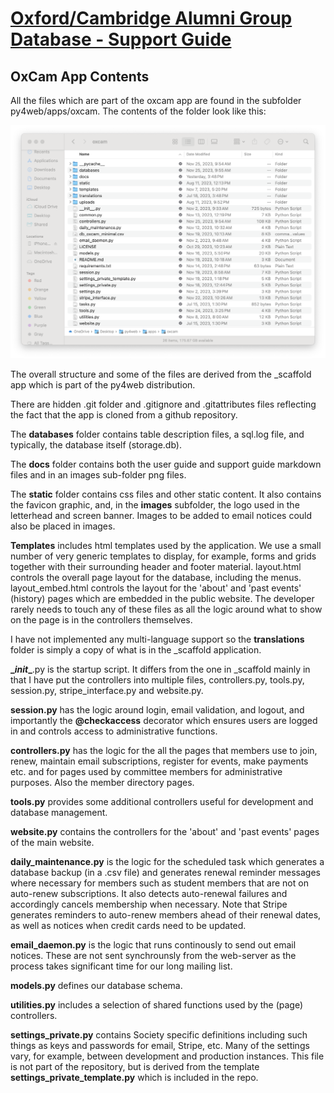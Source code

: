 # [Oxford/Cambridge Alumni Group Database - Support Guide](support.md)

## OxCam App Contents

All the files which are part of the oxcam app are found in the subfolder py4web/apps/oxcam. The contents of the folder look like this:

![contents](images/contents.png)

The overall structure and some of the files are derived from the _scaffold app which is part of the py4web distribution.

There are hidden .git folder and .gitignore and .gitattributes files reflecting the fact that the app is cloned from a github repository.

The **databases** folder contains table description files, a sql.log file, and typically, the database itself (storage.db).

The **docs** folder contains both the user guide and support guide markdown files and in an images sub-folder png files.

The **static** folder contains css files and other static content. It also contains the favicon graphic, and, in the **images** subfolder,  the logo used in the letterhead and screen banner. Images to be added to email notices could also be placed in images.

**Templates** includes html templates used by the application. We use a small number of very generic templates to display, for example, forms and grids together with their surrounding header and footer material. layout.html controls the overall page layout for the database, including the menus. layout_embed.html controls the layout for the 'about' and 'past events' (history) pages which are embedded in the public website. The developer rarely needs to touch any of these files as all the logic around what to show on the page is in the controllers themselves.

I have not implemented any multi-language support so the **translations** folder is simply a copy of what is in the _scaffold application.

**\__init__**.py is the startup script. It differs from the one in _scaffold mainly in that I have put the controllers into multiple files, controllers.py, tools.py, session.py, stripe_interface.py and website.py.

**session.py** has the logic around login, email validation, and logout, and importantly the **@checkaccess** decorator which ensures users are logged in and controls access to administrative functions.

**controllers.py** has the logic for the all the pages that members use to join, renew, maintain email subscriptions, register for events, make payments etc. and for pages used by committee members for administrative purposes. Also the member directory pages.

**tools.py** provides some additional controllers useful for development and database management.

**website.py** contains the controllers for the 'about' and 'past events' pages of the main website.

**daily_maintenance.py** is the logic for the scheduled task which generates a database backup (in a .csv file) and generates renewal reminder messages where necessary for members such as student members that are not on auto-renew subscriptions. It also detects auto-renewal failures and accordingly cancels membership when necessary. Note that Stripe generates reminders to auto-renew members ahead of their renewal dates, as well as notices when credit cards need to be updated.

**email_daemon.py** is the logic that runs continously to send out email notices. These are not sent synchrounsly from the web-server as the process takes significant time for our long mailing list.

**models.py** defines our database schema.

**utilities.py** includes a selection of shared functions used by the (page) controllers.

**settings_private.py** contains Society specific definitions including such things as keys and passwords for email, Stripe, etc. Many of the settings vary, for example, between development and production instances. This file is not part of the repository, but is derived from the template **settings_private_template.py** which is included in the repo.
